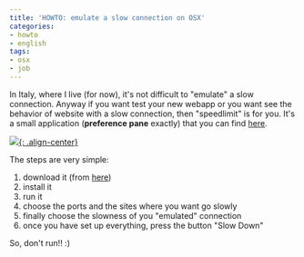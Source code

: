```yaml
---
title: 'HOWTO: emulate a slow connection on OSX'
categories:
- howto
- english
tags:
- osx
- job
---
```

In Italy, where I live (for now), it's not difficult to "emulate" a slow
connection. Anyway if you want test your new webapp or you want see the
behavior of website with a slow connection, then "speedlimit" is for you. It's
a small application (**preference pane** exactly) that you can find
[here](http://mschrag.github.com/).

[![]({{site.url}}/images/speedlimit.png){: .align-center}]({{site.url}}/images/speedlimit.png)

The steps are very simple:

  1. download it (from [here](http://mschrag.github.com/))
  2. install it
  3. run it
  4. choose the ports and the sites where you want go slowly
  5. finally choose the slowness of you "emulated" connection
  6. once you have set up everything, press the button "Slow Down"
    
So, don't run!! :)

